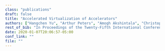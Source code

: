 ```yaml
---
class: "publications"
draft: false
title: "Accelerated Virtualization of Accelerators"
authors: ["Hangchen Yu", "Arthur Peters", "Amogh Akshintala", "Christopher J. Rossbach"]
rest_of_bib: "In Proceedings of the Twenty-Fifth International Conference on Architectural Support for Programming Languages and Operating Systems (ASPLOS '20), March 16--20, 2020, Lausanne, Switzerland"
date: 2020-01-07T20:06:57-05:00
conf_link: ""
file: ""
---
```

